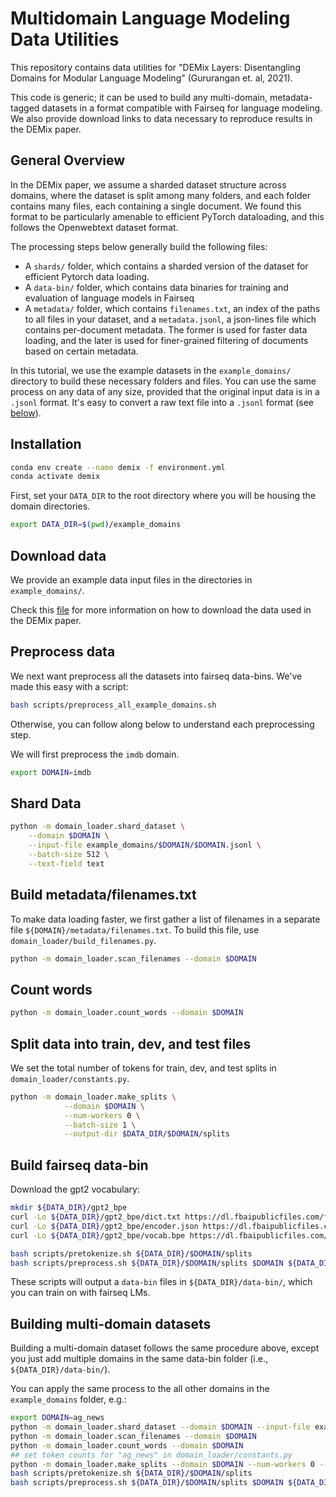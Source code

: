 # Multidomain Language Modeling Data Utilities

This repository contains data utilities for "DEMix Layers: Disentangling Domains for Modular Language Modeling" (Gururangan et. al, 2021).

This code is generic; it can be used to build any multi-domain, metadata-tagged datasets in a format compatible with Fairseq for language modeling. We also provide download links to data necessary to reproduce results in the DEMix paper.


## General Overview

In the DEMix paper, we assume a sharded dataset structure across domains, where the dataset is split among many folders, and each folder contains many files, each containing a single document. We found this format to be particularly amenable to efficient PyTorch dataloading, and this follows the Openwebtext dataset format.

The processing steps below generally build the following files:

* A `shards/` folder, which contains a sharded version of the dataset for efficient Pytorch data loading.
* A `data-bin/` folder, which contains data binaries for training and evaluation of language models in Fairseq
* A `metadata/` folder, which contains `filenames.txt`, an index of the paths to all files in your dataset, and a `metadata.jsonl`, a json-lines file which contains per-document metadata. The former is used for faster data loading, and the later is used for finer-grained filtering of documents based on certain metadata.

In this tutorial, we use the example datasets in the `example_domains/` directory to build these necessary folders and files. You can use the same process on any data of any size, provided that the original input data is in a `.jsonl` format. It's easy to convert a raw text file into a `.jsonl` format (see [below](#converting_to_jsonl)).

## Installation

```bash
conda env create --name demix -f environment.yml
conda activate demix
```

First, set your `DATA_DIR` to the root directory where you will be housing the domain directories.

```bash
export DATA_DIR=$(pwd)/example_domains
```

## Download data

We provide an example data input files in the directories in `example_domains/`.



Check this [file](DOWNLOAD_DATA.md) for more information on how to download the data used in the DEMix paper.

## Preprocess data

We next want preprocess all the datasets into fairseq data-bins. We've made this easy with a script:

```bash
bash scripts/preprocess_all_example_domains.sh
```

Otherwise, you can follow along below to understand each preprocessing step.

We will first preprocess the `imdb` domain.

```bash
export DOMAIN=imdb
```

## Shard Data

```bash
python -m domain_loader.shard_dataset \
    --domain $DOMAIN \
    --input-file example_domains/$DOMAIN/$DOMAIN.jsonl \
    --batch-size 512 \
    --text-field text
```


## Build metadata/filenames.txt

To make data loading faster, we first gather a list of filenames in a separate file `${DOMAIN}/metadata/filenames.txt`. To build this file, use `domain_loader/build_filenames.py`.

```bash
python -m domain_loader.scan_filenames --domain $DOMAIN
```

## Count words

```bash
python -m domain_loader.count_words --domain $DOMAIN
```


## Split data into train, dev, and test files


We set the total number of tokens for train, dev, and test splits in `domain_loader/constants.py`.

```bash
python -m domain_loader.make_splits \
            --domain $DOMAIN \
            --num-workers 0 \
            --batch-size 1 \
            --output-dir $DATA_DIR/$DOMAIN/splits
```


## Build fairseq data-bin


Download the gpt2 vocabulary:

```bash
mkdir ${DATA_DIR}/gpt2_bpe
curl -Lo ${DATA_DIR}/gpt2_bpe/dict.txt https://dl.fbaipublicfiles.com/fairseq/gpt2_bpe/dict.txt
curl -Lo ${DATA_DIR}/gpt2_bpe/encoder.json https://dl.fbaipublicfiles.com/fairseq/gpt2_bpe/encoder.json
curl -Lo ${DATA_DIR}/gpt2_bpe/vocab.bpe https://dl.fbaipublicfiles.com/fairseq/gpt2_bpe/vocab.bpe
```

```bash
bash scripts/pretokenize.sh ${DATA_DIR}/$DOMAIN/splits
bash scripts/preprocess.sh ${DATA_DIR}/$DOMAIN/splits $DOMAIN ${DATA_DIR}/data-bin/
```

These scripts will output a `data-bin` files in `${DATA_DIR}/data-bin/`, which you can train on with fairseq LMs.



## Building multi-domain datasets


Building a multi-domain dataset follows the same procedure above, except you just add multiple domains in the same data-bin folder (i.e., `${DATA_DIR}/data-bin/`).

You can apply the same process to the all other domains in the `example_domains` folder, e.g.:

```bash
export DOMAIN=ag_news
python -m domain_loader.shard_dataset --domain $DOMAIN --input-file example_domains/$DOMAIN/$DOMAIN.jsonl --batch-size 512 --text-field text
python -m domain_loader.scan_filenames --domain $DOMAIN
python -m domain_loader.count_words --domain $DOMAIN
## set token counts for "ag_news" in domain_loader/constants.py
python -m domain_loader.make_splits --domain $DOMAIN --num-workers 0 --batch-size 1 --output-dir $DATA_DIR/$DOMAIN/splits
bash scripts/pretokenize.sh ${DATA_DIR}/$DOMAIN/splits
bash scripts/preprocess.sh ${DATA_DIR}/$DOMAIN/splits $DOMAIN ${DATA_DIR}/data-bin/
```
